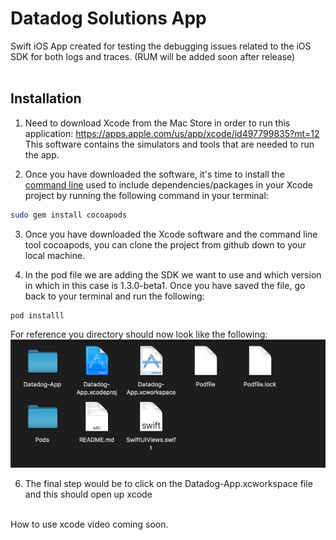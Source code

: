 # Datadog Solutions App
Swift iOS App created for testing the debugging issues related to the iOS SDK for both logs and traces. (RUM will be added soon after release) <br />
&nbsp;


## Installation
1) Need to download Xcode from the Mac Store in order to run this application:
https://apps.apple.com/us/app/xcode/id497799835?mt=12
This software contains the simulators and tools that are needed to run the app. 

2) Once you have downloaded the software, it's time to install the [command line](https://guides.cocoapods.org/using/getting-started.html) used to include dependencies/packages in your Xcode project by running the following command in your terminal:

```bash
sudo gem install cocoapods
```

3) Once you have downloaded the Xcode software and the command line tool cocoapods, you can clone the project from github down to your local machine. 

4) In the pod file we are adding the SDK we want to use and which version in which in this case is 1.3.0-beta1. Once you have saved the file, go back to your terminal and run the following:
```podfile
pod installl
```

For reference you directory should now look like the following:
![image](filesetup.png)

6) The final step would be to click on the Datadog-App.xcworkspace file and this should open up xcode <br />
&nbsp;

How to use xcode video coming soon. 
